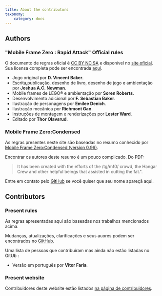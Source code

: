 ```yaml
---
title: About the contributors
taxonomy:
    category: docs
---
```


## Authors

### "Mobile Frame Zero : Rapid Attack" Official rules

O documento de regras oficial é [CC BY NC SA](https://creativecommons.org/licenses/by-nc-sa/2.0/)
e disponível no [site oficial](http://mobileframezero.com/mfz/). Sua licensa completa pode ser encontrada  [aqui](https://creativecommons.org/licenses/by-nc-sa/2.0/legalcode).

* Jogo original por **D. Vincent Baker**.
* Escrita,publicação, desenho de livro, desenho de jogo e ambientação por **Joshua A.C. Newman**.
* Mobile frames de LEGO® e ambientação por **Soren Roberts**.
* Desenvolvimento adicional por **F. Sebastian Baker**.
* Ilustração de personagens por **Emilee Denich**.
* Ilustração mecânica por **Richmont Gan**.
* Instruções de montagem e renderizações por **Lester Ward**.
* Editado por **Thor Olavsrud**.

### Mobile Frame Zero:Condensed

As regras presentes neste site são baseadas no resumo conhecido por [Mobile Frame Zero:Condensed (version 0.96)](http://mobileframehangar.com/viewtopic.php?f=32&t=4510).

Encontrar os autores deste resumo é um pouco complicado. Do PDF:
> It has been created with the efforts of the /tg/mf0/ crowd, the Hangar Crew and other helpful beings that assisted in cutting the fat.".

Entre em contato pelo [GitHub](https://github.com/jdubuisson/mfz-ra-rules) se você quiser que seu nome apareçã aqui.

## Contributors

### Present rules

As regras apresentadas aqui são baseadas nos trabalhos mencionados acima.

Mudanças, atualizações, clarificações e seus auores podem ser encontrados no [GiitHub](https://github.com/jdubuisson/mfz-ra-rules).

Uma lista de pessoas que contribuiram mas ainda não estão listadas no GitUb :
* Versão em português por **Vitor Faria**.

### Present website

Contribuidores deste website estão listados [na página de contribuidores](https://github.com/jdubuisson/mfz-ra-rules/graphs/contributors).
